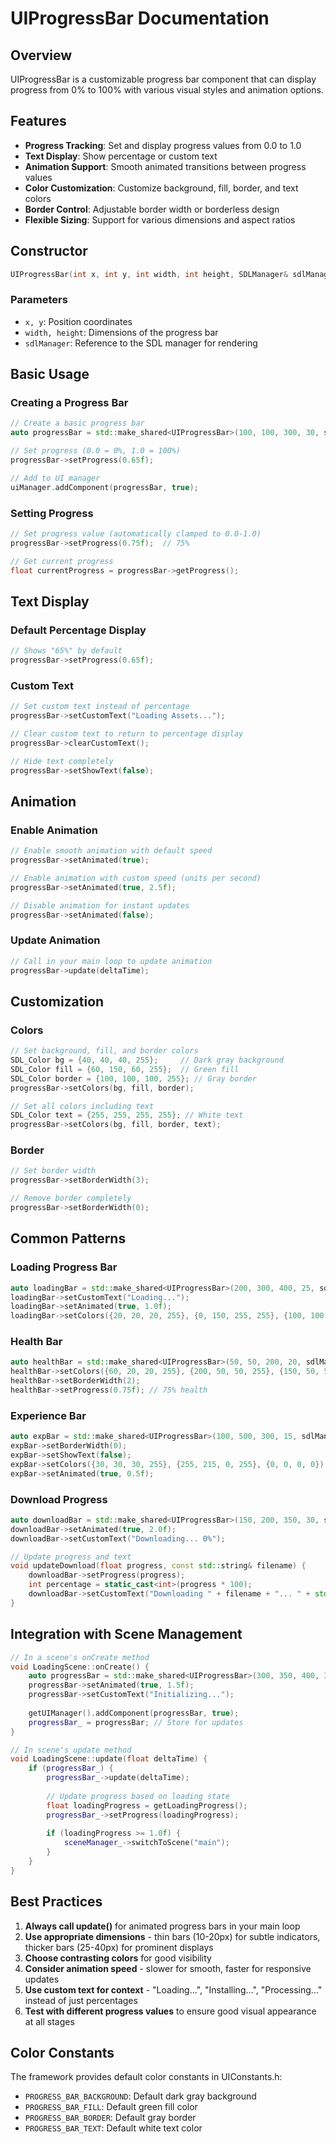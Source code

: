 # UIProgressBar Documentation

## Overview
UIProgressBar is a customizable progress bar component that can display progress from 0% to 100% with various visual styles and animation options.

## Features
- **Progress Tracking**: Set and display progress values from 0.0 to 1.0
- **Text Display**: Show percentage or custom text
- **Animation Support**: Smooth animated transitions between progress values
- **Color Customization**: Customize background, fill, border, and text colors
- **Border Control**: Adjustable border width or borderless design
- **Flexible Sizing**: Support for various dimensions and aspect ratios

## Constructor
```cpp
UIProgressBar(int x, int y, int width, int height, SDLManager& sdlManager);
```

### Parameters
- `x, y`: Position coordinates
- `width, height`: Dimensions of the progress bar
- `sdlManager`: Reference to the SDL manager for rendering

## Basic Usage

### Creating a Progress Bar
```cpp
// Create a basic progress bar
auto progressBar = std::make_shared<UIProgressBar>(100, 100, 300, 30, sdlManager);

// Set progress (0.0 = 0%, 1.0 = 100%)
progressBar->setProgress(0.65f);

// Add to UI manager
uiManager.addComponent(progressBar, true);
```

### Setting Progress
```cpp
// Set progress value (automatically clamped to 0.0-1.0)
progressBar->setProgress(0.75f);  // 75%

// Get current progress
float currentProgress = progressBar->getProgress();
```

## Text Display

### Default Percentage Display
```cpp
// Shows "65%" by default
progressBar->setProgress(0.65f);
```

### Custom Text
```cpp
// Set custom text instead of percentage
progressBar->setCustomText("Loading Assets...");

// Clear custom text to return to percentage display
progressBar->clearCustomText();

// Hide text completely
progressBar->setShowText(false);
```

## Animation

### Enable Animation
```cpp
// Enable smooth animation with default speed
progressBar->setAnimated(true);

// Enable animation with custom speed (units per second)
progressBar->setAnimated(true, 2.5f);

// Disable animation for instant updates
progressBar->setAnimated(false);
```

### Update Animation
```cpp
// Call in your main loop to update animation
progressBar->update(deltaTime);
```

## Customization

### Colors
```cpp
// Set background, fill, and border colors
SDL_Color bg = {40, 40, 40, 255};     // Dark gray background
SDL_Color fill = {60, 150, 60, 255};  // Green fill
SDL_Color border = {100, 100, 100, 255}; // Gray border
progressBar->setColors(bg, fill, border);

// Set all colors including text
SDL_Color text = {255, 255, 255, 255}; // White text
progressBar->setColors(bg, fill, border, text);
```

### Border
```cpp
// Set border width
progressBar->setBorderWidth(3);

// Remove border completely
progressBar->setBorderWidth(0);
```

## Common Patterns

### Loading Progress Bar
```cpp
auto loadingBar = std::make_shared<UIProgressBar>(200, 300, 400, 25, sdlManager);
loadingBar->setCustomText("Loading...");
loadingBar->setAnimated(true, 1.0f);
loadingBar->setColors({20, 20, 20, 255}, {0, 150, 255, 255}, {100, 100, 100, 255});
```

### Health Bar
```cpp
auto healthBar = std::make_shared<UIProgressBar>(50, 50, 200, 20, sdlManager);
healthBar->setColors({60, 20, 20, 255}, {200, 50, 50, 255}, {150, 50, 50, 255});
healthBar->setBorderWidth(2);
healthBar->setProgress(0.75f); // 75% health
```

### Experience Bar
```cpp
auto expBar = std::make_shared<UIProgressBar>(100, 500, 300, 15, sdlManager);
expBar->setBorderWidth(0);
expBar->setShowText(false);
expBar->setColors({30, 30, 30, 255}, {255, 215, 0, 255}, {0, 0, 0, 0}); // Gold fill
expBar->setAnimated(true, 0.5f);
```

### Download Progress
```cpp
auto downloadBar = std::make_shared<UIProgressBar>(150, 200, 350, 30, sdlManager);
downloadBar->setAnimated(true, 2.0f);
downloadBar->setCustomText("Downloading... 0%");

// Update progress and text
void updateDownload(float progress, const std::string& filename) {
    downloadBar->setProgress(progress);
    int percentage = static_cast<int>(progress * 100);
    downloadBar->setCustomText("Downloading " + filename + "... " + std::to_string(percentage) + "%");
}
```

## Integration with Scene Management

```cpp
// In a scene's onCreate method
void LoadingScene::onCreate() {
    auto progressBar = std::make_shared<UIProgressBar>(300, 350, 400, 35, sdlManager_);
    progressBar->setAnimated(true, 1.5f);
    progressBar->setCustomText("Initializing...");
    
    getUIManager().addComponent(progressBar, true);
    progressBar_ = progressBar; // Store for updates
}

// In scene's update method
void LoadingScene::update(float deltaTime) {
    if (progressBar_) {
        progressBar_->update(deltaTime);
        
        // Update progress based on loading state
        float loadingProgress = getLoadingProgress();
        progressBar_->setProgress(loadingProgress);
        
        if (loadingProgress >= 1.0f) {
            sceneManager_->switchToScene("main");
        }
    }
}
```

## Best Practices

1. **Always call update()** for animated progress bars in your main loop
2. **Use appropriate dimensions** - thin bars (10-20px) for subtle indicators, thicker bars (25-40px) for prominent displays
3. **Choose contrasting colors** for good visibility
4. **Consider animation speed** - slower for smooth, faster for responsive updates
5. **Use custom text for context** - "Loading...", "Installing...", "Processing..." instead of just percentages
6. **Test with different progress values** to ensure good visual appearance at all stages

## Color Constants
The framework provides default color constants in UIConstants.h:
- `PROGRESS_BAR_BACKGROUND`: Default dark gray background
- `PROGRESS_BAR_FILL`: Default green fill color
- `PROGRESS_BAR_BORDER`: Default gray border
- `PROGRESS_BAR_TEXT`: Default white text color
